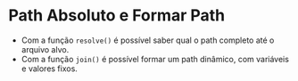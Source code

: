 # Path Absoluto e Formar Path

- Com a função `resolve()` é possível saber qual o path completo até o arquivo alvo.
- Com a função `join()` é possível formar um path dinâmico, com variáveis e valores fixos.